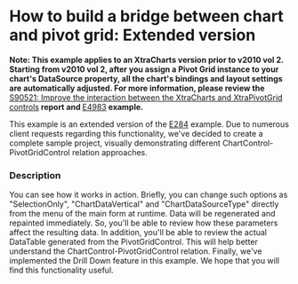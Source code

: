 # How to build a bridge between chart and pivot grid: Extended version


<p><strong>Note: This example applies to an XtraCharts version prior to v2010 vol 2. Starting from v2010 vol 2,  after you assign a Pivot Grid instance to your chart's DataSource property, all the chart's bindings and layout settings are automatically adjusted.  For more information, please review the </strong><a href="https://www.devexpress.com/Support/Center/p/S90521">S90521: Improve the interaction between the XtraCharts and XtraPivotGrid controls</a><strong> report and  </strong><a href="https://www.devexpress.com/Support/Center/p/E4983">E4983</a><strong> example.</strong></p><p></p><p>This example is an extended version of the <a href="https://www.devexpress.com/Support/Center/p/E284">E284</a> example. Due to numerous client requests regarding this functionality, we've decided to create a complete sample project, visually demonstrating different ChartControl-PivotGridControl relation approaches. </p>


<h3>Description</h3>

<p>You can see how it works in action. Briefly, you can change such options as &quot;SelectionOnly&quot;, &quot;ChartDataVertical&quot; and &quot;ChartDataSourceType&quot; directly from the menu of the main form at runtime. Data will be regenerated and repainted immediately. So, you&#39;ll be able to review how these parameters affect the resulting data. In addition, you&#39;ll be able to review the actual DataTable generated from the PivotGridControl. This will help better understand the ChartControl-PivotGridControl relation. Finally, we&#39;ve implemented the Drill Down feature in this example. We hope that you will find this functionality useful.</p>

<br/>



